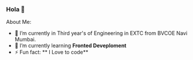 ### Hola 👋

About Me:

- 🏫 I’m currently in Third year's of Engineering in EXTC from BVCOE Navi Mumbai.
- 🌱 I’m currently learning **Fronted Deveploment**
- ⚡ Fun fact: ** I Love to code**


<!--
**Zuber8040/Zuber8040** is a ✨ _special_ ✨ repository because its `README.md` (this file) appears on your GitHub profile.

Here are some ideas to get you started:

- 🔭 I’m currently working on ...
- 🌱 I’m currently learning fro
- 👯 I’m looking to collaborate on ...
- 🤔 I’m looking for help with ...
- 💬 Ask me about ...
- 📫 How to reach me: ...
- 😄 Pronouns: ...
- ⚡ Fun fact: ...
-->
